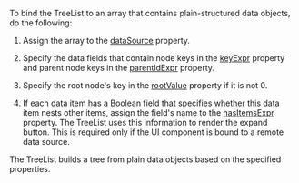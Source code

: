 To bind the TreeList to an array that contains plain-structured data objects, do the following:

1. Assign the array to the [dataSource](/Documentation/ApiReference/UI_Components/dxTreeList/Configuration/#dataSource) property.

2. Specify the data fields that contain node keys in the [keyExpr](/Documentation/ApiReference/UI_Components/dxTreeList/Configuration/#keyExpr) property and parent node keys in the [parentIdExpr](/Documentation/ApiReference/UI_Components/dxTreeList/Configuration/#parentIdExpr) property.

3. Specify the root node's key in the [rootValue](/Documentation/ApiReference/UI_Components/dxTreeList/Configuration/#rootValue) property if it is not 0.

4. If each data item has a Boolean field that specifies whether this data item nests other items, assign the field's name to the [hasItemsExpr](/Documentation/ApiReference/UI_Components/dxTreeList/Configuration/#hasItemsExpr) property. The TreeList uses this information to render the expand button. This is required only if the UI component is bound to a remote data source.
<!--split-->

The TreeList builds a tree from plain data objects based on the specified properties.
